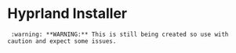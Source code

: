 <h1>Hyprland Installer </h1>

```
 :warning: **WARNING:** This is still being created so use with caution and expect some issues. 
```


